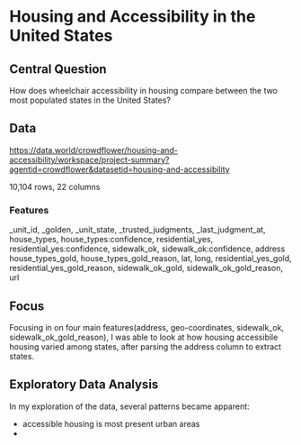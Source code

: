 # Housing and Accessibility in the United States
## Central Question
How does wheelchair accessibility in housing compare between the two most populated states in the United States?

## Data
https://data.world/crowdflower/housing-and-accessibility/workspace/project-summary?agentid=crowdflower&datasetid=housing-and-accessibility

10,104 rows, 22 columns
### Features
_unit_id, _golden,	_unit_state,	_trusted_judgments,	_last_judgment_at,	house_types,	house_types:confidence,	residential_yes,	residential_yes:confidence,	sidewalk_ok,	sidewalk_ok:confidence,	address	house_types_gold,	house_types_gold_reason,	lat,	long,	residential_yes_gold,	residential_yes_gold_reason,	sidewalk_ok_gold,	sidewalk_ok_gold_reason,	url

## Focus
Focusing in on four main features(address, geo-coordinates, sidewalk_ok, sidewalk_ok_gold_reason), I was able to look at how housing accessibile housing varied among states, after parsing the address column to extract states.

## Exploratory Data Analysis
In my exploration of the data, several patterns became apparent: 
* accessible housing is most present urban areas
* 
